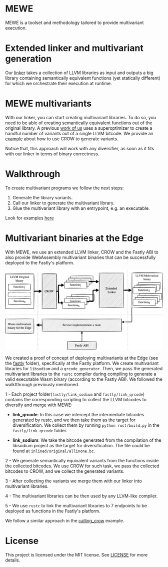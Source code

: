 # MEWE

MEWE is a toolset and methodology tailored to provide multivariant execution.


# Extended linker and multivariant generation

Our [linker](multivariant-mixer) takes a collection of LLVM libraries as input and outputs a big library containing semantically equivalent functions (yet statically different) for which we orchestrate their execution at runtime.

 
# MEWE multivariants

With our linker, you can start creating multivariant libraries. To do so, you need to be able of creating semantically equivalent functions out of the original library. A previous [work of us](https://github.com/KTH/slumps/tree/master/crow) uses a superoptimizer to create a handful number of variants out of a single LLVM bitcode. We provide an [example](examples/calling_crow) about how to use CROW to generate variants.

Notice that, this approach will work with any diversifier, as soon as it fits with our linker in terms of binary correctness. 

# Walkthrough

To create multivariant programs we follow the next steps:

1. Generate the library variants.
2. Call our linker to generate the multivariant library.
3. Glue the multivariant library with an entrypoint, e.g. an executable.

Look for examples [here](examples)

# Multivariant binaries at the Edge


With MEWE, we use an extended LLVM linker, CROW and the Fastly ABI to also provide WebAssembly multivariant binaries that can be successfully deployed to the Fastly's platform. 

![diagram](docs/diagram2.png)


We created a proof of concept of deploying multivariants at the Edge (see the [fastly](fastly) folder), specifically at the Fastly platform. We create multivariant libraries for `libsodium` and a `qrcode_generator`. Then, we pass the generated multivariant libraries to the `rustc` compiler during compiling to generate a valid executable Wasm binary (according to the Fastly ABI). We followed the walktthrough previously mentioned.

1 - Each project folder(`fastly/link_sodium` and `fastly/link_qrcode`) contains the corresponding scripting to collect the LLVM bitcodes to diversify and merge with MEWE:
- **link_qrcode**: In this case we intercept the intermediate bitcodes generated by rustc, and we then take them as the target for diversification. We collect them by running `python rust/build.py` in the `fastly/link_qrcode` folder.

- **link_sodium**: We take the bitcode generated from the compilation of the libsodium project as the target for diversification. The file could be found at `inlined/original/allinone.bc`.

2 - We generate semantically equivalent variants from the functions inside the collected bitcodes. We use CROW for such task, we pass the collected bitcodes to CROW, and we collect the generated variants.

3 - After collecting the variants we merge them with our linker into multivariant libraries. 

4 - The multivariant libraries can be then used by any LLVM-like compiler. 

5 - We use `rustc` to link the multivariant libraries to 7 endpoints to be deployed as functions in the Fastly's platform. 

We follow a similar approach in the [calling_crow](examples/calling_crow) example.

# License

This project is licensed under the MIT license. See [LICENSE](LICENSE.md) for more details.